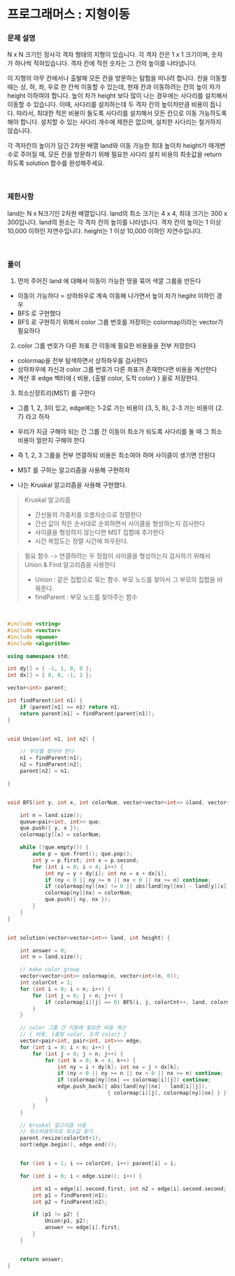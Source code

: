 프로그래머스 : 지형이동
=========================

### 문제 설명

N x N 크기인 정사각 격자 형태의 지형이 있습니다. 각 격자 칸은 1 x 1 크기이며, 숫자가 하나씩 적혀있습니다. 격자 칸에 적힌 숫자는 그 칸의 높이를 나타냅니다.

이 지형의 아무 칸에서나 출발해 모든 칸을 방문하는 탐험을 떠나려 합니다. 칸을 이동할 때는 상, 하, 좌, 우로 한 칸씩 이동할 수 있는데, 현재 칸과 이동하려는 칸의 높이 차가 height 이하여야 합니다. 높이 차가 height 보다 많이 나는 경우에는 사다리를 설치해서 이동할 수 있습니다. 이때, 사다리를 설치하는데 두 격자 칸의 높이차만큼 비용이 듭니다. 따라서, 최대한 적은 비용이 들도록 사다리를 설치해서 모든 칸으로 이동 가능하도록 해야 합니다. 설치할 수 있는 사다리 개수에 제한은 없으며, 설치한 사다리는 철거하지 않습니다.

각 격자칸의 높이가 담긴 2차원 배열 land와 이동 가능한 최대 높이차 height가 매개변수로 주어질 때, 모든 칸을 방문하기 위해 필요한 사다리 설치 비용의 최솟값을 return 하도록 solution 함수를 완성해주세요.

<br>

### 제한사항

land는 N x N크기인 2차원 배열입니다.
land의 최소 크기는 4 x 4, 최대 크기는 300 x 300입니다.
land의 원소는 각 격자 칸의 높이를 나타냅니다.
격자 칸의 높이는 1 이상 10,000 이하인 자연수입니다.
height는 1 이상 10,000 이하인 자연수입니다.

<br>

###  풀이


1. 먼저 주어진 land 에 대해서 이동이 가능한 땅을 묶어 색깔 그룹을 만든다

  - 이동이 가능하다 = 상하좌우로 계속 이동해 나가면서 높이 차가 hegiht 이하인 경우
  - BFS 로 구현했다
  - BFS 로 구현하기 위해서 color 그룹 번호를 저장하는 colormap이라는 vector가 필요하다


2. color 그룹 번호가 다른 좌표 간 이동에 필요한 비용들을 전부 저장한다

  - colormap을 전부 탐색하면서 상하좌우를 검사한다
  - 상하좌우에 자신과 color 그룹 번호가 다른 좌표가 존재한다면 비용을 계산한다
  - 계산 후 edge 벡터에 { 비용, {출발 color, 도착 color} } 꼴로 저장한다.


3. 최소신장트리(MST) 를 구한다

  - 그룹 1, 2, 3이 있고, edge에는 1-2로 가는 비용이 {3, 5, 8}, 2-3 가는 비용이 {2. 7} 라고 하자
  - 우리가 지금 구해야 되는 건 그룹 간 이동이 최소가 되도록 사다리를 둘 때 그 최소 비용이 얼만지 구해야 한다
  - 즉 1, 2, 3 그룹을 전부 연결하되 비용은 최소여야 하며 사이클이 생기면 안된다
  - MST 를 구하는 알고리즘을 사용해 구현하자


  - 나는 Kruskal 알고리즘을 사용해 구현했다.
  > Kruskal 알고리즘
  > - 간선들의 가중치를 오름차순으로 정렬한다
  > - 간선 값이 작은 순서대로 순회하면서 사이클을 형성하는지 검사한다
  > - 사이클을 형성하지 않는다면 MST 집합에 추가한다
  > - 시간 복잡도는 정렬 시간에 좌우된다.

  > 필요 함수 -> 연결하려는 두 정점이 사이클을 형성하는지 검사하기 위해서 Union & Find 알고리즘을 사용한다
  > - Union : 같은 집합으로 묶는 함수. 부모 노드를 찾아서 그 부모의 집합을 바꿔준다.
  > - findParent : 부모 노드를 찾아주는 함수  <br>


<br>


```c++
#include <string>
#include <vector>
#include <queue>
#include <algorithm>

using namespace std;

int dy[] = { -1, 1, 0, 0 };
int dx[] = { 0, 0, -1, 1 };

vector<int> parent;

int findParent(int n1) {
	if (parent[n1] == n1) return n1;
	return parent[n1] = findParent(parent[n1]);
}


void Union(int n1, int n2) {

	// 부모를 찾아야 한다
	n1 = findParent(n1);
	n2 = findParent(n2);
	parent[n2] = n1;

}


void BFS(int y, int x, int colorNum, vector<vector<int>> &land, vector<vector<int>> &colormap, int height) {

	int n = land.size();
	queue<pair<int, int>> que;
	que.push({ y, x });
	colormap[y][x] = colorNum;

	while (!que.empty()) {
		auto p = que.front(); que.pop();
		int y = p.first; int x = p.second;
		for (int i = 0; i < 4; i++) {
			int ny = y + dy[i]; int nx = x + dx[i];
			if (ny < 0 || ny >= n || nx < 0 || nx >= n) continue;
			if (colormap[ny][nx] != 0 || abs(land[ny][nx] - land[y][x]) > height) continue;
			colormap[ny][nx] = colorNum;
			que.push({ ny, nx });
		}
	}
}


int solution(vector<vector<int>> land, int height) {

	int answer = 0;
	int n = land.size();

	// make color group
	vector<vector<int>> colormap(n, vector<int>(n, 0));
	int colorCnt = 1;
	for (int i = 0; i < n; i++) {
		for (int j = 0; j < n; j++) {
			if (colormap[i][j] == 0) BFS(i, j, colorCnt++, land, colormap, height);
		}
	}

	// color 그룹 간 이동에 필요한 비용 계산
	// { 비용, {출발 color, 도착 color} }
	vector<pair<int, pair<int, int>>> edge;
	for (int i = 0; i < n; i++) {
		for (int j = 0; j < n; j++) {
			for (int k = 0; k < 4; k++) {
				int ny = i + dy[k]; int nx = j + dx[k];
				if (ny < 0 || ny >= n || nx < 0 || nx >= n) continue;
				if (colormap[ny][nx] == colormap[i][j]) continue;
				edge.push_back({ abs(land[ny][nx] - land[i][j]),
								{ colormap[i][j], colormap[ny][nx] } });
			}
		}
	}

	// Kruskal 알고리즘 사용
	// 최소비용트리로 최소값 찾기
	parent.resize(colorCnt+1);
	sort(edge.begin(), edge.end());


	for (int i = 1; i <= colorCnt; i++) parent[i] = i;

	for (int i = 0; i < edge.size(); i++) {

		int n1 = edge[i].second.first; int n2 = edge[i].second.second;
		int p1 = findParent(n1);
		int p2 = findParent(n2);

		if (p1 != p2) {
			Union(p1, p2);
			answer += edge[i].first;
		}
	}


	return answer;
}

```
